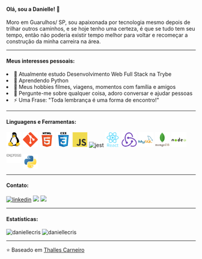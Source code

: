 #### Olá, sou a Danielle! 👋
<p>
Moro em Guarulhos/ SP, sou apaixonada por tecnologia mesmo depois de trilhar outros caminhos, e se hoje tenho uma certeza, é que se tudo tem seu tempo, então não poderia existir tempo melhor para voltar e recomeçar a construção da minha carreira na área.
</p>

--- 

#### **Meus interesses pessoais:**

<li> 🔭 Atualmente estudo Desenvolvimento Web Full Stack na Trybe
<li> 🌱 Aprendendo Python</li>
<li> 🤔 Meus hobbies filmes, viagens, momentos com família e amigos</li>
<li> 💬 Pergunte-me sobre qualquer coisa, adoro conversar e ajudar pessoas</li>
<li> ⚡ Uma Frase: "Toda lembrança é uma forma de encontro!"</li>

---

#### **Linguagens e Ferramentas:**
<div>
  <img src="https://raw.githubusercontent.com/devicons/devicon/master/icons/linux/linux-original.svg" alt="linux" width="40" height="40" />
  <img src="https://raw.githubusercontent.com/devicons/devicon/master/icons/git/git-original.svg" alt="git" width="40" height="40"/> 
  <img src="https://raw.githubusercontent.com/devicons/devicon/master/icons/html5/html5-original-wordmark.svg" alt="html5" width="40" height="40"/> 
  <img src="https://raw.githubusercontent.com/devicons/devicon/master/icons/css3/css3-original-wordmark.svg" alt="css3" width="40" height="40"/> 
  <img src="https://raw.githubusercontent.com/devicons/devicon/master/icons/javascript/javascript-original.svg" alt="javascript" width="40" height="40"/> 
  <img src="https://www.learnstorybook.com/intro-to-storybook/logo-jest.png" alt="jest" width="40" height="40" />
  <img src="https://raw.githubusercontent.com/devicons/devicon/master/icons/react/react-original-wordmark.svg" alt="react" width="40" height="40"/> 
  <img src="https://raw.githubusercontent.com/devicons/devicon/master/icons/redux/redux-original.svg" alt="redux" width="40" height="40"/> 
  <img src="https://raw.githubusercontent.com/devicons/devicon/master/icons/mysql/mysql-original-wordmark.svg" alt="mysql" width="40" height="40"/> 
  <img src="https://raw.githubusercontent.com/devicons/devicon/master/icons/mongodb/mongodb-original-wordmark.svg" alt="mongodb" width="40" height="40"/> 
  <img src="https://raw.githubusercontent.com/devicons/devicon/master/icons/nodejs/nodejs-original-wordmark.svg" alt="nodejs" width="40" height="40"/> 
  <img src="https://raw.githubusercontent.com/devicons/devicon/master/icons/express/express-original-wordmark.svg" alt="express" width="40" height="40"/>
  <img align="center" height="40" width="40" src="https://raw.githubusercontent.com/devicons/devicon/1119b9f84c0290e0f0b38982099a2bd027a48bf1/icons/python/python-original.svg">
</div>

---

#### **Contato:**

[![linkedin](https://img.shields.io/badge/linkedin-0A66C2?style=for-the-badge&logo=linkedin&logoColor=white)](https://www.linkedin.com/in/danielle-cristina/)
  <a href = "mailto:daniellec.crisjesus@gmail.com"><img src="https://img.shields.io/badge/-Gmail-%23333?style=for-the-badge&logo=gmail&logoColor=white" target="_blank"></a>
  <a href="https://instagram.com/daniellecrisjesus/" target="_blank"><img src="https://img.shields.io/badge/-Instagram-%23E4405F?style=for-the-badge&logo=instagram&logoColor=white" target="_blank"></a>

---

#### **Estatísticas:**

<div>
<img src="https://github-readme-stats.vercel.app/api/top-langs?username=daniellecris&show_icons=true&locale=en&layout=compact&true&theme=dark&icon_color=2FC18C&title_color=2FC18C&bg_color=1A1D21" alt="daniellecris" />
<img src="https://github-readme-streak-stats.herokuapp.com/?user=daniellecris&theme=gotham&border=61dafb&hide_border=false&background=1A1D21" alt="daniellecris" width="420" />
</div>

---
⭐️ Baseado em [Thalles Carneiro](https://github.com/thalles-carneiro)

